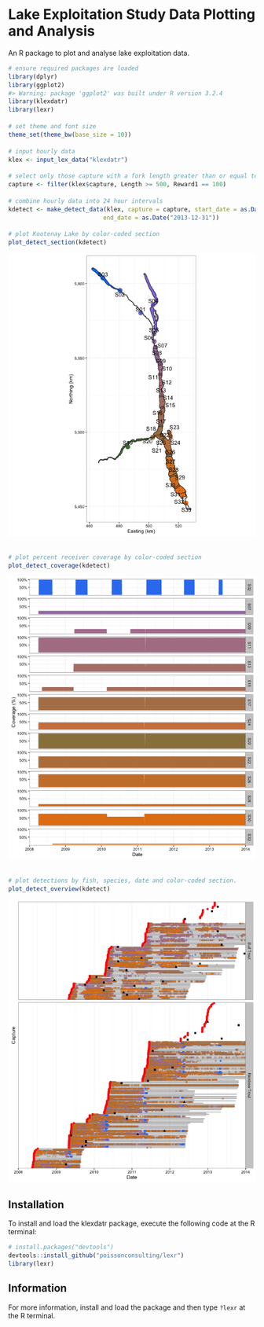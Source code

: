 <!-- README.md is generated from README.Rmd. Please edit that file -->
Lake Exploitation Study Data Plotting and Analysis
==================================================

An R package to plot and analyse lake exploitation data.

``` r
# ensure required packages are loaded
library(dplyr)
library(ggplot2)
#> Warning: package 'ggplot2' was built under R version 3.2.4
library(klexdatr)
library(lexr)

# set theme and font size
theme_set(theme_bw(base_size = 10))

# input hourly data
klex <- input_lex_data("klexdatr")

# select only those capture with a fork length greater than or equal to 500 mm
capture <- filter(klex$capture, Length >= 500, Reward1 == 100)

# combine hourly data into 24 hour intervals
kdetect <- make_detect_data(klex, capture = capture, start_date = as.Date("2008-04-01"),
                           end_date = as.Date("2013-12-31"))

# plot Kootenay Lake by color-coded section
plot_detect_section(kdetect)
```

![](README-unnamed-chunk-2-1.png)<!-- -->

``` r

# plot percent receiver coverage by color-coded section
plot_detect_coverage(kdetect)
```

![](README-unnamed-chunk-2-2.png)<!-- -->

``` r

# plot detections by fish, species, date and color-coded section.
plot_detect_overview(kdetect)
```

![](README-unnamed-chunk-2-3.png)<!-- -->

Installation
------------

To install and load the klexdatr package, execute the following code at the R terminal:

``` r
# install.packages("devtools")
devtools::install_github("poissonconsulting/lexr")
library(lexr)
```

Information
-----------

For more information, install and load the package and then type `?lexr` at the R terminal.
